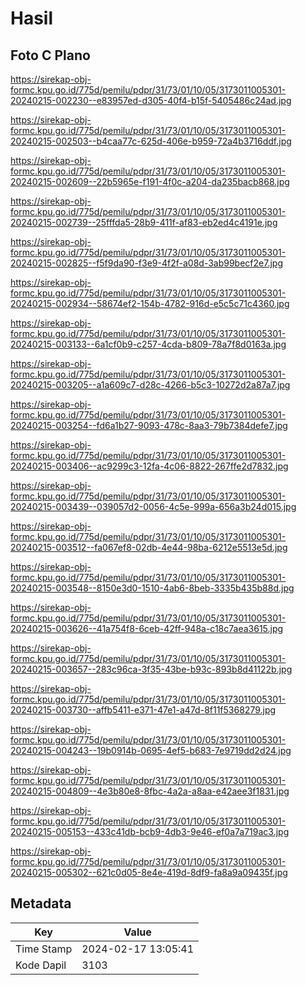 # Hasil

## Foto C Plano

https://sirekap-obj-formc.kpu.go.id/775d/pemilu/pdpr/31/73/01/10/05/3173011005301-20240215-002230--e83957ed-d305-40f4-b15f-5405486c24ad.jpg

https://sirekap-obj-formc.kpu.go.id/775d/pemilu/pdpr/31/73/01/10/05/3173011005301-20240215-002503--b4caa77c-625d-406e-b959-72a4b3716ddf.jpg

https://sirekap-obj-formc.kpu.go.id/775d/pemilu/pdpr/31/73/01/10/05/3173011005301-20240215-002609--22b5965e-f191-4f0c-a204-da235bacb868.jpg

https://sirekap-obj-formc.kpu.go.id/775d/pemilu/pdpr/31/73/01/10/05/3173011005301-20240215-002739--25fffda5-28b9-411f-af83-eb2ed4c4191e.jpg

https://sirekap-obj-formc.kpu.go.id/775d/pemilu/pdpr/31/73/01/10/05/3173011005301-20240215-002825--f5f9da90-f3e9-4f2f-a08d-3ab99becf2e7.jpg

https://sirekap-obj-formc.kpu.go.id/775d/pemilu/pdpr/31/73/01/10/05/3173011005301-20240215-002934--58674ef2-154b-4782-916d-e5c5c71c4360.jpg

https://sirekap-obj-formc.kpu.go.id/775d/pemilu/pdpr/31/73/01/10/05/3173011005301-20240215-003133--6a1cf0b9-c257-4cda-b809-78a7f8d0163a.jpg

https://sirekap-obj-formc.kpu.go.id/775d/pemilu/pdpr/31/73/01/10/05/3173011005301-20240215-003205--a1a609c7-d28c-4266-b5c3-10272d2a87a7.jpg

https://sirekap-obj-formc.kpu.go.id/775d/pemilu/pdpr/31/73/01/10/05/3173011005301-20240215-003254--fd6a1b27-9093-478c-8aa3-79b7384defe7.jpg

https://sirekap-obj-formc.kpu.go.id/775d/pemilu/pdpr/31/73/01/10/05/3173011005301-20240215-003406--ac9299c3-12fa-4c06-8822-267ffe2d7832.jpg

https://sirekap-obj-formc.kpu.go.id/775d/pemilu/pdpr/31/73/01/10/05/3173011005301-20240215-003439--039057d2-0056-4c5e-999a-656a3b24d015.jpg

https://sirekap-obj-formc.kpu.go.id/775d/pemilu/pdpr/31/73/01/10/05/3173011005301-20240215-003512--fa067ef8-02db-4e44-98ba-6212e5513e5d.jpg

https://sirekap-obj-formc.kpu.go.id/775d/pemilu/pdpr/31/73/01/10/05/3173011005301-20240215-003548--8150e3d0-1510-4ab6-8beb-3335b435b88d.jpg

https://sirekap-obj-formc.kpu.go.id/775d/pemilu/pdpr/31/73/01/10/05/3173011005301-20240215-003626--41a754f8-6ceb-42ff-948a-c18c7aea3615.jpg

https://sirekap-obj-formc.kpu.go.id/775d/pemilu/pdpr/31/73/01/10/05/3173011005301-20240215-003657--283c96ca-3f35-43be-b93c-893b8d41122b.jpg

https://sirekap-obj-formc.kpu.go.id/775d/pemilu/pdpr/31/73/01/10/05/3173011005301-20240215-003730--affb5411-e371-47e1-a47d-8f11f5368279.jpg

https://sirekap-obj-formc.kpu.go.id/775d/pemilu/pdpr/31/73/01/10/05/3173011005301-20240215-004243--19b0914b-0695-4ef5-b683-7e9719dd2d24.jpg

https://sirekap-obj-formc.kpu.go.id/775d/pemilu/pdpr/31/73/01/10/05/3173011005301-20240215-004809--4e3b80e8-8fbc-4a2a-a8aa-e42aee3f1831.jpg

https://sirekap-obj-formc.kpu.go.id/775d/pemilu/pdpr/31/73/01/10/05/3173011005301-20240215-005153--433c41db-bcb9-4db3-9e46-ef0a7a719ac3.jpg

https://sirekap-obj-formc.kpu.go.id/775d/pemilu/pdpr/31/73/01/10/05/3173011005301-20240215-005302--621c0d05-8e4e-419d-8df9-fa8a9a09435f.jpg


## Metadata

| Key        | Value               |
| ---------- | ------------------- |
| Time Stamp | 2024-02-17 13:05:41 |
| Kode Dapil | 3103                |



